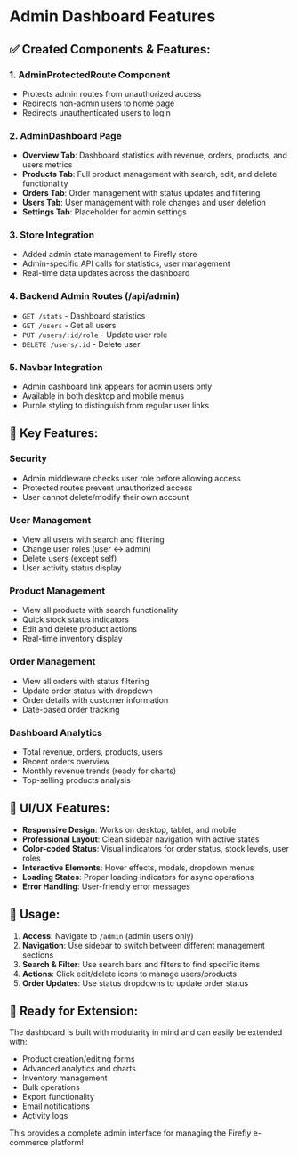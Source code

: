 # Admin Dashboard Features

## ✅ Created Components & Features:

### 1. **AdminProtectedRoute Component**

- Protects admin routes from unauthorized access
- Redirects non-admin users to home page
- Redirects unauthenticated users to login

### 2. **AdminDashboard Page**

- **Overview Tab**: Dashboard statistics with revenue, orders, products, and users metrics
- **Products Tab**: Full product management with search, edit, and delete functionality
- **Orders Tab**: Order management with status updates and filtering
- **Users Tab**: User management with role changes and user deletion
- **Settings Tab**: Placeholder for admin settings

### 3. **Store Integration**

- Added admin state management to Firefly store
- Admin-specific API calls for statistics, user management
- Real-time data updates across the dashboard

### 4. **Backend Admin Routes** (/api/admin)

- `GET /stats` - Dashboard statistics
- `GET /users` - Get all users
- `PUT /users/:id/role` - Update user role
- `DELETE /users/:id` - Delete user

### 5. **Navbar Integration**

- Admin dashboard link appears for admin users only
- Available in both desktop and mobile menus
- Purple styling to distinguish from regular user links

## 🔧 Key Features:

### **Security**

- Admin middleware checks user role before allowing access
- Protected routes prevent unauthorized access
- User cannot delete/modify their own account

### **User Management**

- View all users with search and filtering
- Change user roles (user ↔ admin)
- Delete users (except self)
- User activity status display

### **Product Management**

- View all products with search functionality
- Quick stock status indicators
- Edit and delete product actions
- Real-time inventory display

### **Order Management**

- View all orders with status filtering
- Update order status with dropdown
- Order details with customer information
- Date-based order tracking

### **Dashboard Analytics**

- Total revenue, orders, products, users
- Recent orders overview
- Monthly revenue trends (ready for charts)
- Top-selling products analysis

## 🎨 UI/UX Features:

- **Responsive Design**: Works on desktop, tablet, and mobile
- **Professional Layout**: Clean sidebar navigation with active states
- **Color-coded Status**: Visual indicators for order status, stock levels, user roles
- **Interactive Elements**: Hover effects, modals, dropdown menus
- **Loading States**: Proper loading indicators for async operations
- **Error Handling**: User-friendly error messages

## 🚀 Usage:

1. **Access**: Navigate to `/admin` (admin users only)
2. **Navigation**: Use sidebar to switch between different management sections
3. **Search & Filter**: Use search bars and filters to find specific items
4. **Actions**: Click edit/delete icons to manage users/products
5. **Order Updates**: Use status dropdowns to update order status

## 🔮 Ready for Extension:

The dashboard is built with modularity in mind and can easily be extended with:

- Product creation/editing forms
- Advanced analytics and charts
- Inventory management
- Bulk operations
- Export functionality
- Email notifications
- Activity logs

This provides a complete admin interface for managing the Firefly e-commerce platform!
